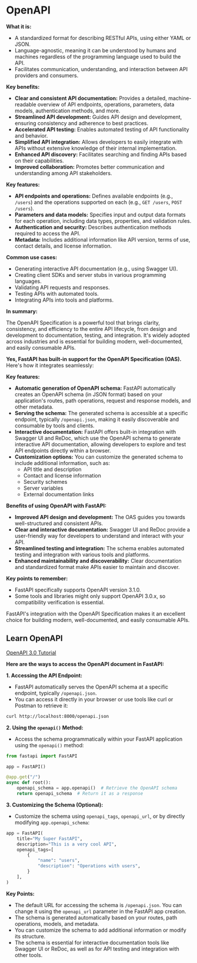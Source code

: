 # OpenAPI

**What it is:**

- A standardized format for describing RESTful APIs, using either YAML or JSON.
- Language-agnostic, meaning it can be understood by humans and machines regardless of the programming language used to build the API.
- Facilitates communication, understanding, and interaction between API providers and consumers.

**Key benefits:**

- **Clear and consistent API documentation:** Provides a detailed, machine-readable overview of API endpoints, operations, parameters, data models, authentication methods, and more.
- **Streamlined API development:** Guides API design and development, ensuring consistency and adherence to best practices.
- **Accelerated API testing:** Enables automated testing of API functionality and behavior.
- **Simplified API integration:** Allows developers to easily integrate with APIs without extensive knowledge of their internal implementation.
- **Enhanced API discovery:** Facilitates searching and finding APIs based on their capabilities.
- **Improved collaboration:** Promotes better communication and understanding among API stakeholders.

**Key features:**

- **API endpoints and operations:** Defines available endpoints (e.g., `/users`) and the operations supported on each (e.g., `GET /users`, `POST /users`).
- **Parameters and data models:** Specifies input and output data formats for each operation, including data types, properties, and validation rules.
- **Authentication and security:** Describes authentication methods required to access the API.
- **Metadata:** Includes additional information like API version, terms of use, contact details, and license information.

**Common use cases:**

- Generating interactive API documentation (e.g., using Swagger UI).
- Creating client SDKs and server stubs in various programming languages.
- Validating API requests and responses.
- Testing APIs with automated tools.
- Integrating APIs into tools and platforms.

**In summary:**

The OpenAPI Specification is a powerful tool that brings clarity, consistency, and efficiency to the entire API lifecycle, from design and development to documentation, testing, and integration. It's widely adopted across industries and is essential for building modern, well-documented, and easily consumable APIs.

**Yes, FastAPI has built-in support for the OpenAPI Specification (OAS).** Here's how it integrates seamlessly:

**Key features:**

- **Automatic generation of OpenAPI schema:** FastAPI automatically creates an OpenAPI schema (in JSON format) based on your application's routes, path operations, request and response models, and other metadata.
- **Serving the schema:** The generated schema is accessible at a specific endpoint, typically `/openapi.json`, making it easily discoverable and consumable by tools and clients.
- **Interactive documentation:** FastAPI offers built-in integration with Swagger UI and ReDoc, which use the OpenAPI schema to generate interactive API documentation, allowing developers to explore and test API endpoints directly within a browser.
- **Customization options:** You can customize the generated schema to include additional information, such as:
    - API title and description
    - Contact and license information
    - Security schemes
    - Server variables
    - External documentation links

**Benefits of using OpenAPI with FastAPI:**

- **Improved API design and development:** The OAS guides you towards well-structured and consistent APIs.
- **Clear and interactive documentation:** Swagger UI and ReDoc provide a user-friendly way for developers to understand and interact with your API.
- **Streamlined testing and integration:** The schema enables automated testing and integration with various tools and platforms.
- **Enhanced maintainability and discoverability:** Clear documentation and standardized format make APIs easier to maintain and discover.

**Key points to remember:**

- FastAPI specifically supports OpenAPI version 3.1.0.
- Some tools and libraries might only support OpenAPI 3.0.x, so compatibility verification is essential.

FastAPI's integration with the OpenAPI Specification makes it an excellent choice for building modern, well-documented, and easily consumable APIs.

## Learn OpenAPI

[OpenAPI 3.0 Tutorial](https://support.smartbear.com/swaggerhub/docs/en/get-started/openapi-3-0-tutorial.html)

 **Here are the ways to access the OpenAPI document in FastAPI:**

**1. Accessing the API Endpoint:**

- FastAPI automatically serves the OpenAPI schema at a specific endpoint, typically `/openapi.json`.
- You can access it directly in your browser or use tools like curl or Postman to retrieve it:

```bash
curl http://localhost:8000/openapi.json
```

**2. Using the `openapi()` Method:**

- Access the schema programmatically within your FastAPI application using the `openapi()` method:

```python
from fastapi import FastAPI

app = FastAPI()

@app.get("/")
async def root():
    openapi_schema = app.openapi()  # Retrieve the OpenAPI schema
    return openapi_schema  # Return it as a response
```

**3. Customizing the Schema (Optional):**

- Customize the schema using `openapi_tags`, `openapi_url`, or by directly modifying `app.openapi_schema`:

```python
app = FastAPI(
    title="My Super FastAPI",
    description="This is a very cool API",
    openapi_tags=[
        {
            "name": "users",
            "description": "Operations with users",
        }
    ],
)
```

**Key Points:**

- The default URL for accessing the schema is `/openapi.json`. You can change it using the `openapi_url` parameter in the FastAPI app creation.
- The schema is generated automatically based on your routes, path operations, models, and metadata.
- You can customize the schema to add additional information or modify its structure.
- The schema is essential for interactive documentation tools like Swagger UI or ReDoc, as well as for API testing and integration with other tools.


